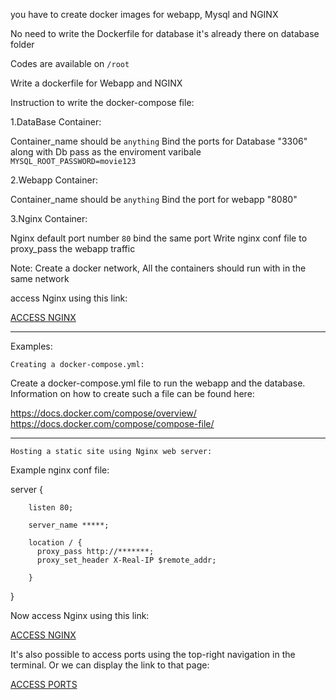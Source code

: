 you have to create docker images for webapp, Mysql and NGINX

No need to write the Dockerfile for database it's already there on database folder

Codes are available on `/root`

Write  a dockerfile for Webapp and NGINX

Instruction to write the docker-compose file:

1.DataBase Container:

Container_name should be `anything`
Bind the ports for Database "3306"
along with Db pass as the enviroment varibale
`MYSQL_ROOT_PASSWORD=movie123`


2.Webapp Container:

Container_name should be  `anything`
Bind the port for webapp "8080"


3.Nginx Container:

Nginx default port number `80` bind the same port
Write nginx conf file to proxy_pass the webapp traffic

Note: Create a docker network, All the containers should run with in the same network

access Nginx using this link:

[ACCESS NGINX]({{TRAFFIC_HOST1_80}})

-------------------------------------------
Examples:

`Creating a docker-compose.yml:`

Create a docker-compose.yml file to run the webapp and the database. Information on how to create such a file can be found here:

https://docs.docker.com/compose/overview/
https://docs.docker.com/compose/compose-file/

-----------------------------------------------------------

`Hosting a static site using Nginx web server:`

Example nginx conf file:

server {

        listen 80;

        server_name *****;

        location / {
          proxy_pass http://*******;
          proxy_set_header X-Real-IP $remote_addr;

        }

}


Now access Nginx using this link:

[ACCESS NGINX]({{TRAFFIC_HOST1_80}})

It's also possible to access ports using the top-right navigation in the terminal.
Or we can display the link to that page:

[ACCESS PORTS]({{TRAFFIC_SELECTOR}})
